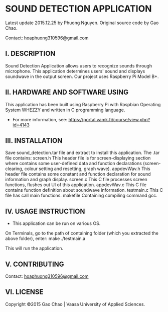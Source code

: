 # SOUND DETECTION APPLICATION
Latest update 2015.12.25 by Phuong Nguyen.
Original source code by Gao Chao.

Contact: hoaphuong310596@gmail.com

I. DESCRIPTION
-----------
Sound Detection Application allows users to recognize sounds through microphone. This application determines users' sound and displays soundwave in the output screen. Our project uses Raspberry Pi Model B+. 

II. HARDWARE AND SOFTWARE USING
-------------------------------
This application has been built using Raspberry Pi with Raspbian Operating System WHEZZY and written in C programming language.

* For more information, see: https://portal.vamk.fi/course/view.php?id=4143 

III. INSTALLATION
-----------------
Save sound_detection.tar file and extract to install this application.
The .tar file contains:
	screen.h
		This header file is for screen-displaying section where contains some user-defined data and function declarations (screen-clearing, colour setting and resetting, graph wave).
	appdevWav.h
		This header file contains some constant and function declaration for sound information and graph display.
	screen.c
		This C file processes screen functions, flushes out UI of this application.
	appdevWav.c
		This C file contains function definition about soundwave information.
	testmain.c
		This C file has call main functions.
	makefile
		Containing compiling command gcc.

IV. USAGE INSTRUCTION
----------------------
* This application can be run on various OS.

On Terminals, go to the path of containing folder (which you extracted the above folder), enter:
	make
	./testmain.a

This will run the application.

V. CONTRIBUTING
---------------
Contact: hoaphuong310596@gmail.com

VI. LICENSE
-----------
Copyright ©2015 Gao Chao | Vaasa University of Applied Sciences.
